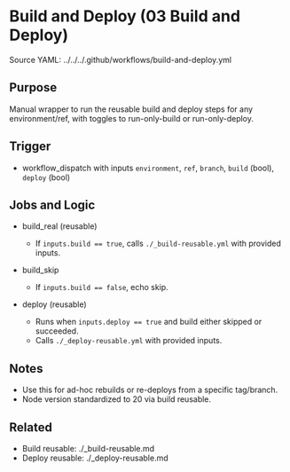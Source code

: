 # Build and Deploy (03 Build and Deploy)

Source YAML: ../../../.github/workflows/build-and-deploy.yml

## Purpose
Manual wrapper to run the reusable build and deploy steps for any environment/ref, with toggles to run-only-build or run-only-deploy.

## Trigger
- workflow_dispatch with inputs `environment`, `ref`, `branch`, `build` (bool), `deploy` (bool)

## Jobs and Logic
- build_real (reusable)
  - If `inputs.build == true`, calls `./_build-reusable.yml` with provided inputs.

- build_skip
  - If `inputs.build == false`, echo skip.

- deploy (reusable)
  - Runs when `inputs.deploy == true` and build either skipped or succeeded.
  - Calls `./_deploy-reusable.yml` with provided inputs.

## Notes
- Use this for ad-hoc rebuilds or re-deploys from a specific tag/branch.
- Node version standardized to 20 via build reusable.

## Related
- Build reusable: ./_build-reusable.md
- Deploy reusable: ./_deploy-reusable.md
